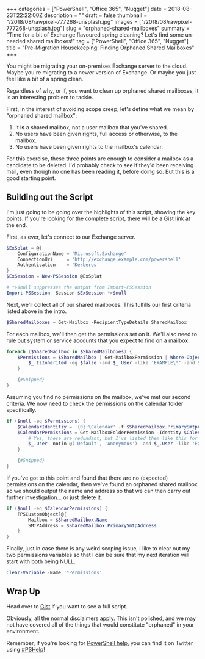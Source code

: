 +++
categories = ["PowerShell", "Office 365", "Nugget"]
date = 2018-08-23T22:22:00Z
description = ""
draft = false
thumbnail = "/2018/08/rawpixel-777268-unsplash.jpg"
images = ["/2018/08/rawpixel-777268-unsplash.jpg"]
slug = "orphaned-shared-mailboxes"
summary = "Time for a bit of Exchange flavoured spring cleaning? Let's find some un-needed shared mailboxes!"
tag = ["PowerShell", "Office 365", "Nugget"]
title = "Pre-Migration Housekeeping: Finding Orphaned Shared Mailboxes"
+++


You might be migrating your on-premises Exchange server to the cloud. Maybe you're migrating to a newer version of Exchange. Or maybe you just feel like a bit of a spring clean.

Regardless of why, or if, you want to clean up orphaned shared mailboxes, it is an interesting problem to tackle.

First, in the interest of avoiding scope creep, let's define what we mean by "orphaned shared mailbox":

1. It **is** a shared mailbox, not a user mailbox that you've shared.
2. No users have been given rights, full access or otherwise, to the mailbox.
3. No users have been given rights to the mailbox's calendar.

For this exercise, these three points are enough to consider a mailbox as a candidate to be deleted. I'd probably check to see if they'd been receiving mail, even though no one has been reading it, before doing so. But this is a good starting point.

## **Building out the Script**

I'm just going to be going over the highlights of this script, showing the key points. If you're looking for the complete script, there will be a Gist link at the end.

First, as ever, let's connect to our Exchange server.

```powershell
$ExSplat = @{
    ConfigurationName = 'Microsoft.Exchange'
    ConnectionUri     = 'http://exchange.example.com/powershell'
    Authentication    = 'Kerberos'
}
$ExSession = New-PSSession @ExSplat

# *>$null suppresses the output from Import-PSSession
Import-PSSession -Session $ExSession *>$null

```

Next, we'll collect all of our shared mailboxes. This fulfills our first criteria listed above in the intro.

```powershell
$SharedMailboxes = Get-Mailbox -RecipientTypeDetails SharedMailbox

```

For each mailbox, we'll then get the permissions set on it. We'll also need to rule out system or service accounts that you expect to find on a mailbox.

```powershell
foreach ($SharedMailbox in $SharedMailboxes) {
    $Permissions = $SharedMailbox | Get-MailboxPermission | Where-Object {
        $_.IsInherited -eq $false -and $_.User -like 'EXAMPLE\*' -and $_.User -ne 'EXAMPLE\serviceaccount'
    }

    {#Snipped}
}

```

Assuming you find no permissions on the mailbox, we've met our second criteria. We now need to check the permissions on the calendar folder specifically.

```powershell
if ($null -eq $Permissions) {
    $CalendarIdentitiy = '{0}:\Calendar' -f $SharedMailbox.PrimarySmtpAddress
    $CalendarPermissions = Get-MailboxFolderPermission -Identity $CalendarIdentitiy | Where-Object {
        # Yes, these are redundant, but I've listed them like this for easier expansion.
	    $_.User -notin @('Default', 'Anonymous') -and $_.User -like 'EXAMPLE\*'
    }

    {#Snipped}
}

```

If you've got to this point and found that there are no (expected) permissions on the calendar, then we've found an orphaned shared mailbox so we should output the name and address so that we can then carry out further investigation... or just delete it.

```powershell
if ($null -eq $CalendarPermissions) {
	[PSCustomObject]@{
		Mailbox = $SharedMailbox.Name
		SMTPAddress = $SharedMailbox.PrimarySmtpAddress
	}
}

```

Finally, just in case there is any weird scoping issue, I like to clear out my two permissions variables so that I can be sure that my next iteration will start with both being NULL.

```powershell
Clear-Variable -Name '*Permissions'

```

## **Wrap Up**

Head over to [Gist](https://gist.github.com/Windos/bb663a8b025de03f922a4593de79fcf9) if you want to see a full script.

Obviously, all the normal disclaimers apply. This isn't polished, and we may not have covered all of the things that would constitute "orphaned" in your environment.

Remember, if you're looking for [PowerShell help](https://king.geek.nz/2018/03/20/pshelp-twitter/), you can find it on Twitter using [#PSHelp](https://twitter.com/search?f=tweets&vertical=default&q=%23pshelp&src=typd)!

